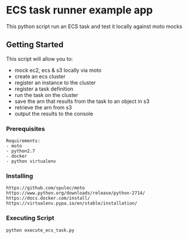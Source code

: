 # ECS task runner example app

This python script run an ECS task and test it locally against moto mocks

## Getting Started

This script will allow you to:
- mock ec2, ecs & s3 locally via moto
- create an ecs cluster
- register an instance to the cluster
- register a task definition
- run the task on the cluster
- save the arn that results from the task to an object in s3
- retrieve the arn from s3
- output the results to the console

### Prerequisites

```
Requirements:
- moto
- python2.7
- docker
- python virtualenv
```

### Installing

```https://github.com/spulec/moto```
```https://www.python.org/downloads/release/python-2714/```
```https://docs.docker.com/install/```
```https://virtualenv.pypa.io/en/stable/installation/```

### Executing Script

```python execute_ecs_task.py```
